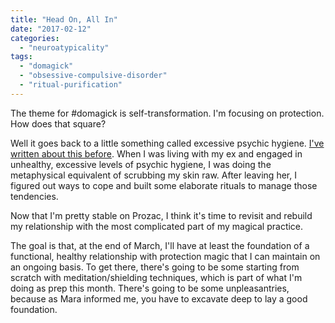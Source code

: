```yaml
---
title: "Head On, All In"
date: "2017-02-12"
categories: 
  - "neuroatypicality"
tags: 
  - "domagick"
  - "obsessive-compulsive-disorder"
  - "ritual-purification"
---
```


The theme for #domagick is self-transformation. I'm focusing on protection. How does that square?

Well it goes back to a little something called excessive psychic hygiene. [I've written about this before](http://jackofmanytrades.info/2016/08/23/psychic-hygiene-miasma/). When I was living with my ex and engaged in unhealthy, excessive levels of psychic hygiene, I was doing the metaphysical equivalent of scrubbing my skin raw. After leaving her, I figured out ways to cope and built some elaborate rituals to manage those tendencies.

Now that I'm pretty stable on Prozac, I think it's time to revisit and rebuild my relationship with the most complicated part of my magical practice.

The goal is that, at the end of March, I'll have at least the foundation of a functional, healthy relationship with protection magic that I can maintain on an ongoing basis. To get there, there's going to be some starting from scratch with meditation/shielding techniques, which is part of what I'm doing as prep this month. There's going to be some unpleasantries, because as Mara informed me, you have to excavate deep to lay a good foundation.
